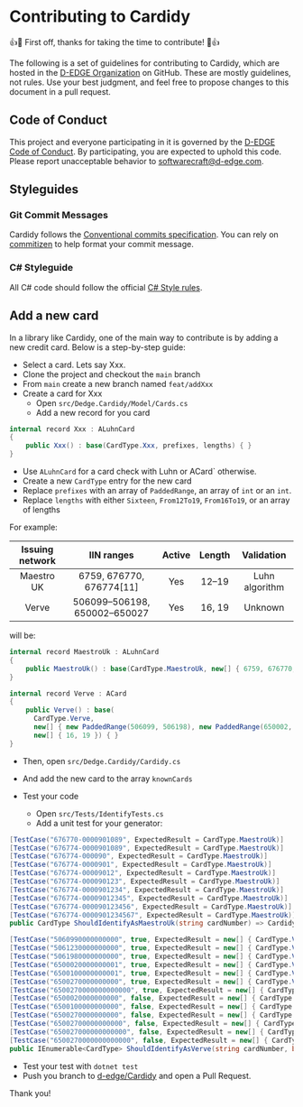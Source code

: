 # Contributing to Cardidy

:+1::tada: First off, thanks for taking the time to contribute! :tada::+1:

The following is a set of guidelines for contributing to Cardidy, which are hosted in the [D-EDGE Organization](https://github.com/d-edge) on GitHub. These are mostly guidelines, not rules. Use your best judgment, and feel free to propose changes to this document in a pull request.

## Code of Conduct

This project and everyone participating in it is governed by the [D-EDGE Code of Conduct](CODE_OF_CONDUCT.md). By participating, you are expected to uphold this code. Please report unacceptable behavior to [softwarecraft@d-edge.com](mailto:softwarecraft@d-edge.com).

## Styleguides

### Git Commit Messages

Cardidy follows the [Conventional commits specification](https://www.conventionalcommits.org/en/v1.0.0/). You can rely on [commitizen](https://commitizen-tools.github.io/commitizen/) to help format your commit message.

### C# Styleguide

All C# code should follow the official [C# Style rules](https://docs.microsoft.com/en-us/dotnet/fundamentals/code-analysis/style-rules/).

## Add a new card

In a library like Cardidy, one of the main way to contribute is by adding a new credit card. Below is a step-by-step guide:

- Select a card. Lets say Xxx.
- Clone the project and checkout the `main` branch
- From `main` create a new branch named `feat/addXxx`
- Create a card for Xxx
  - Open `src/Dedge.Cardidy/Model/Cards.cs`
  - Add a new record for you card

```csharp
internal record Xxx : ALuhnCard
{
    public Xxx() : base(CardType.Xxx, prefixes, lengths) { }
}
```

* Use `ALuhnCard` for a card check with Luhn or ACard` otherwise.
* Create a new `CardType` entry for the new card
* Replace `prefixes` with an array of `PaddedRange`, an array of `int` or an `int`. 
* Replace `lengths` with either `Sixteen`, `From12To19`, `From16To19`, or an array of lengths

For example:

| Issuing network  |          IIN ranges           | Active  | Length  |   Validation   |
|:----------------:|:-----------------------------:|:-------:|:-------:|:--------------:|
| Maestro UK       | 6759, 676770, 676774[11]      | Yes     | 12–19   | Luhn algorithm |
| Verve            | 506099–506198, 650002–650027  | Yes     | 16, 19  | Unknown        |

will be:

```csharp
internal record MaestroUk : ALuhnCard
{
    public MaestroUk() : base(CardType.MaestroUk, new[] { 6759, 676770, 676774 }, From12To19) { }
}

internal record Verve : ACard
{
    public Verve() : base(
      CardType.Verve,
      new[] { new PaddedRange(506099, 506198), new PaddedRange(650002, 650027) },
      new[] { 16, 19 }) { }
}

```

- Then, open `src/Dedge.Cardidy/Cardidy.cs`
- And add the new card to the array `knownCards`

- Test your code
  - Open `src/Tests/IdentifyTests.cs`
  - Add a unit test for your generator:

```csharp
[TestCase("676770-0000901089", ExpectedResult = CardType.MaestroUk)]
[TestCase("676774-0000901089", ExpectedResult = CardType.MaestroUk)]
[TestCase("676774-000090", ExpectedResult = CardType.MaestroUk)]
[TestCase("676774-0000901", ExpectedResult = CardType.MaestroUk)]
[TestCase("676774-00009012", ExpectedResult = CardType.MaestroUk)]
[TestCase("676774-000090123", ExpectedResult = CardType.MaestroUk)]
[TestCase("676774-0000901234", ExpectedResult = CardType.MaestroUk)]
[TestCase("676774-00009012345", ExpectedResult = CardType.MaestroUk)]
[TestCase("676774-000090123456", ExpectedResult = CardType.MaestroUk)]
[TestCase("676774-0000901234567", ExpectedResult = CardType.MaestroUk)]
public CardType ShouldIdentifyAsMaestroUk(string cardNumber) => Cardidy.Identify(cardNumber, useCheck: false, ignoreNoise: true).First();

[TestCase("5060990000000000", true, ExpectedResult = new[] { CardType.Verve })]
[TestCase("5061230000000000", true, ExpectedResult = new[] { CardType.Verve })]
[TestCase("5061980000000000", true, ExpectedResult = new[] { CardType.Verve })]
[TestCase("6500020000000001", true, ExpectedResult = new[] { CardType.Verve })]
[TestCase("6500100000000001", true, ExpectedResult = new[] { CardType.Verve })]
[TestCase("6500270000000000", true, ExpectedResult = new[] { CardType.Verve })]
[TestCase("6500270000000000000", true, ExpectedResult = new[] { CardType.Verve })]
[TestCase("6500020000000000", false, ExpectedResult = new[] { CardType.Verve, CardType.Discover })]
[TestCase("6500100000000000", false, ExpectedResult = new[] { CardType.Verve, CardType.Discover })]
[TestCase("6500270000000000", false, ExpectedResult = new[] { CardType.Verve, CardType.Discover })]
[TestCase("65002700000000000", false, ExpectedResult = new[] { CardType.Discover })]
[TestCase("650027000000000000", false, ExpectedResult = new[] { CardType.Discover })]
[TestCase("6500270000000000000", false, ExpectedResult = new[] { CardType.Verve, CardType.Discover })]
public IEnumerable<CardType> ShouldIdentifyAsVerve(string cardNumber, bool useCheck) => Cardidy.Identify(cardNumber, useCheck: useCheck).ToArray();
```

- Test your test with `dotnet test`
- Push you branch to [d-edge/Cardidy](https://github.com/d-edge/Cardidy) and open a Pull Request.

Thank you!
